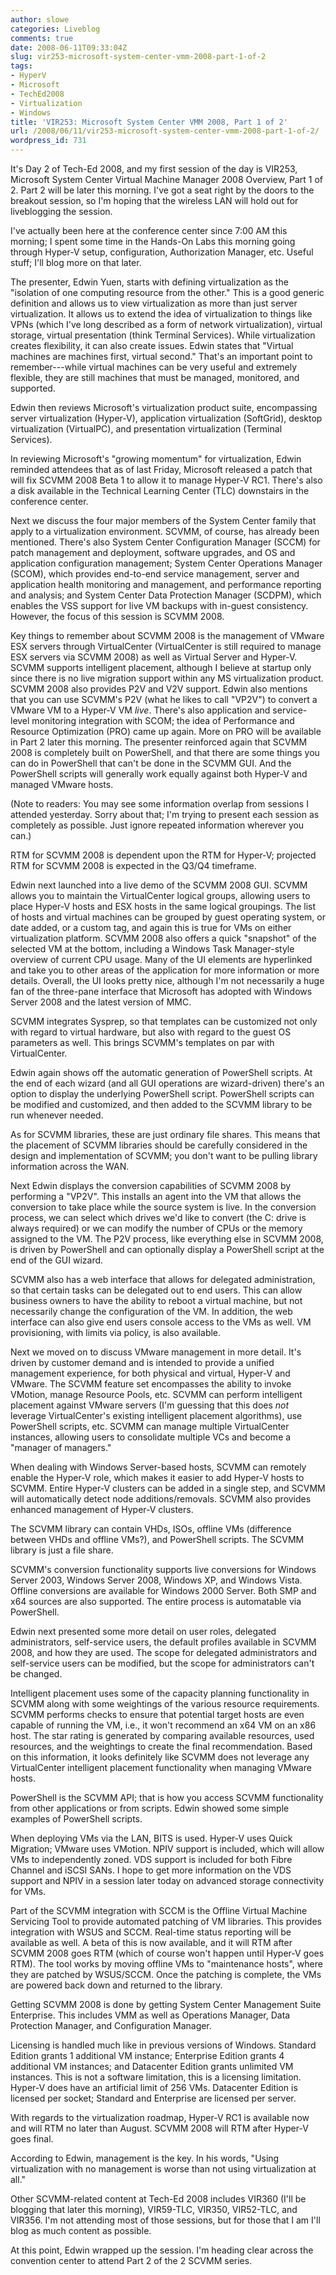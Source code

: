 ```yaml
---
author: slowe
categories: Liveblog
comments: true
date: 2008-06-11T09:33:04Z
slug: vir253-microsoft-system-center-vmm-2008-part-1-of-2
tags:
- HyperV
- Microsoft
- TechEd2008
- Virtualization
- Windows
title: 'VIR253: Microsoft System Center VMM 2008, Part 1 of 2'
url: /2008/06/11/vir253-microsoft-system-center-vmm-2008-part-1-of-2/
wordpress_id: 731
---
```


It's Day 2 of Tech-Ed 2008, and my first session of the day is VIR253, Microsoft System Center Virtual Machine Manager 2008 Overview, Part 1 of 2. Part 2 will be later this morning. I've got a seat right by the doors to the breakout session, so I'm hoping that the wireless LAN will hold out for liveblogging the session.

I've actually been here at the conference center since 7:00 AM this morning; I spent some time in the Hands-On Labs this morning going through Hyper-V setup, configuration, Authorization Manager, etc. Useful stuff; I'll blog more on that later.

The presenter, Edwin Yuen, starts with defining virtualization as the "isolation of one computing resource from the other." This is a good generic definition and allows us to view virtualization as more than just server virtualization. It allows us to extend the idea of virtualization to things like VPNs (which I've long described as a form of network virtualization), virtual storage, virtual presentation (think Terminal Services). While virtualization creates flexibility, it can also create issues. Edwin states that "Virtual machines are machines first, virtual second." That's an important point to remember---while virtual machines can be very useful and extremely flexible, they are still machines that must be managed, monitored, and supported.

Edwin then reviews Microsoft's virtualization product suite, encompassing server virtualization (Hyper-V), application virtualization (SoftGrid), desktop virtualization (VirtualPC), and presentation virtualization (Terminal Services).

In reviewing Microsoft's "growing momentum" for virtualization, Edwin reminded attendees that as of last Friday, Microsoft released a patch that will fix SCVMM 2008 Beta 1 to allow it to manage Hyper-V RC1. There's also a disk available in the Technical Learning Center (TLC) downstairs in the conference center.

Next we discuss the four major members of the System Center family that apply to a virtualization environment. SCVMM, of course, has already been mentioned. There's also System Center Configuration Manager (SCCM) for patch management and deployment, software upgrades, and OS and application configuration management; System Center Operations Manager (SCOM), which provides end-to-end service management, server and application health monitoring and management, and performance reporting and analysis; and System Center Data Protection Manager (SCDPM), which enables the VSS support for live VM backups with in-guest consistency. However, the focus of this session is SCVMM 2008.

Key things to remember about SCVMM 2008 is the management of VMware ESX servers through VirtualCenter (VirtualCenter is still required to manage ESX servers via SCVMM 2008) as well as Virtual Server and Hyper-V. SCVMM supports intelligent placement, although I believe at startup only since there is no live migration support within any MS virtualization product. SCVMM 2008 also provides P2V and V2V support. Edwin also mentions that you can use SCVMM's P2V (what he likes to call "VP2V") to convert a VMware VM to a Hyper-V VM _live_. There's also application and service-level monitoring integration with SCOM; the idea of Performance and Resource Optimization (PRO) came up again. More on PRO will be available in Part 2 later this morning. The presenter reinforced again that SCVMM 2008 is completely built on PowerShell, and that there are some things you can do in PowerShell that can't be done in the SCVMM GUI. And the PowerShell scripts will generally work equally against both Hyper-V and managed VMware hosts.

(Note to readers: You may see some information overlap from sessions I attended yesterday. Sorry about that; I'm trying to present each session as completely as possible. Just ignore repeated information wherever you can.)

RTM for SCVMM 2008 is dependent upon the RTM for Hyper-V; projected RTM for SCVMM 2008 is expected in the Q3/Q4 timeframe.

Edwin next launched into a live demo of the SCVMM 2008 GUI. SCVMM allows you to maintain the VirtualCenter logical groups, allowing users to place Hyper-V hosts and ESX hosts in the same logical groupings. The list of hosts and virtual machines can be grouped by guest operating system, or date added, or a custom tag, and again this is true for VMs on either virtualization platform. SCVMM 2008 also offers a quick "snapshot" of the selected VM at the bottom, including a Windows Task Manager-style overview of current CPU usage. Many of the UI elements are hyperlinked and take you to other areas of the application for more information or more details. Overall, the UI looks pretty nice, although I'm not necessarily a huge fan of the three-pane interface that Microsoft has adopted with Windows Server 2008 and the latest version of MMC.

SCVMM integrates Sysprep, so that templates can be customized not only with regard to virtual hardware, but also with regard to the guest OS parameters as well. This brings SCVMM's templates on par with VirtualCenter.

Edwin again shows off the automatic generation of PowerShell scripts. At the end of each wizard (and all GUI operations are wizard-driven) there's an option to display the underlying PowerShell script. PowerShell scripts can be modified and customized, and then added to the SCVMM library to be run whenever needed.

As for SCVMM libraries, these are just ordinary file shares. This means that the placement of SCVMM libraries should be carefully considered in the design and implementation of SCVMM; you don't want to be pulling library information across the WAN.

Next Edwin displays the conversion capabilities of SCVMM 2008 by performing a "VP2V". This installs an agent into the VM that allows the conversion to take place while the source system is live. In the conversion process, we can select which drives we'd like to convert (the C: drive is always required) or we can modify the number of CPUs or the memory assigned to the VM. The P2V process, like everything else in SCVMM 2008, is driven by PowerShell and can optionally display a PowerShell script at the end of the GUI wizard.

SCVMM also has a web interface that allows for delegated administration, so that certain tasks can be delegated out to end users. This can allow business owners to have the ability to reboot a virtual machine, but not necessarily change the configuration of the VM. In addition, the web interface can also give end users console access to the VMs as well. VM provisioning, with limits via policy, is also available.

Next we moved on to discuss VMware management in more detail. It's driven by customer demand and is intended to provide a unified management experience, for both physical and virtual, Hyper-V and VMware. The SCVMM feature set encompasses the ability to invoke VMotion, manage Resource Pools, etc. SCVMM can perform intelligent placement against VMware servers (I'm guessing that this does _not_ leverage VirtualCenter's existing intelligent placement algorithms), use PowerShell scripts, etc. SCVMM can manage multiple VirtualCenter instances, allowing users to consolidate multiple VCs and become a "manager of managers."

When dealing with Windows Server-based hosts, SCVMM can remotely enable the Hyper-V role, which makes it easier to add Hyper-V hosts to SCVMM. Entire Hyper-V clusters can be added in a single step, and SCVMM will automatically detect node additions/removals. SCVMM also provides enhanced management of Hyper-V clusters.

The SCVMM library can contain VHDs, ISOs, offline VMs (difference between VHDs and offline VMs?), and PowerShell scripts. The SCVMM library is just a file share.

SCVMM's conversion functionality supports live conversions for Windows Server 2003, Windows Server 2008, Windows XP, and Windows Vista. Offline conversions are available for Windows 2000 Server. Both SMP and x64 sources are also supported. The entire process is automatable via PowerShell.

Edwin next presented some more detail on user roles, delegated administrators, self-service users, the default profiles available in SCVMM 2008, and how they are used. The scope for delegated administrators and self-service users can be modified, but the scope for administrators can't be changed.

Intelligent placement uses some of the capacity planning functionality in SCVMM along with some weightings of the various resource requirements. SCVMM performs checks to ensure that potential target hosts are even capable of running the VM, i.e., it won't recommend an x64 VM on an x86 host. The star rating is generated by comparing available resources, used resources, and the weightings to create the final recommendation. Based on this information, it looks definitely like SCVMM does not leverage any VirtualCenter intelligent placement functionality when managing VMware hosts.

PowerShell is the SCVMM API; that is how you access SCVMM functionality from other applications or from scripts. Edwin showed some simple examples of PowerShell scripts.

When deploying VMs via the LAN, BITS is used. Hyper-V uses Quick Migration; VMware uses VMotion. NPIV support is included, which will allow VMs to independently zoned. VDS support is included for both Fibre Channel and iSCSI SANs. I hope to get more information on the VDS support and NPIV in a session later today on advanced storage connectivity for VMs.

Part of the SCVMM integration with SCCM is the Offline Virtual Machine Servicing Tool to provide automated patching of VM libraries. This provides integration with WSUS and SCCM. Real-time status reporting will be available as well. A beta of this is now available, and it will RTM after SCVMM 2008 goes RTM (which of course won't happen until Hyper-V goes RTM). The tool works by moving offline VMs to "maintenance hosts", where they are patched by WSUS/SCCM. Once the patching is complete, the VMs are powered back down and returned to the library.

Getting SCVMM 2008 is done by getting System Center Management Suite Enterprise. This includes VMM as well as Operations Manager, Data Protection Manager, and Configuration Manager.

Licensing is handled much like in previous versions of Windows. Standard Edition grants 1 additional VM instance; Enterprise Edition grants 4 additional VM instances; and Datacenter Edition grants unlimited VM instances. This is not a software limitation, this is a licensing limitation. Hyper-V does have an artificial limit of 256 VMs. Datacenter Edition is licensed per socket; Standard and Enterprise are licensed per server.

With regards to the virtualization roadmap, Hyper-V RC1 is available now and will RTM no later than August. SCVMM 2008 will RTM after Hyper-V goes final.

According to Edwin, management is the key. In his words, "Using virtualization with no management is worse than not using virtualization at all."

Other SCVMM-related content at Tech-Ed 2008 includes VIR360 (I'll be blogging that later this morning), VIR59-TLC, VIR350, VIR52-TLC, and VIR356. I'm not attending most of those sessions, but for those that I am I'll blog as much content as possible.

At this point, Edwin wrapped up the session. I'm heading clear across the convention center to attend Part 2 of the 2 SCVMM series.
